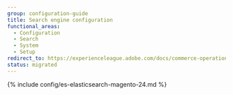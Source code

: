 ```yaml
---
group: configuration-guide
title: Search engine configuration
functional_areas:
  - Configuration
  - Search
  - System
  - Setup
redirect_to: https://experienceleague.adobe.com/docs/commerce-operations/configuration-guide/search/configure-search-engine.html
status: migrated
---
```


{% include config/es-elasticsearch-magento-24.md %}
